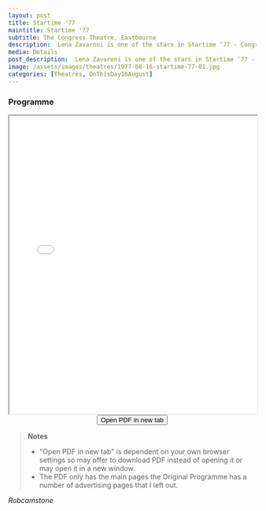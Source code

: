 ```yaml
---
layout: post
title: Startime '77
maintitle: Startime '77
subtitle: The Congress Theatre, Eastbourne
description:  Lena Zavaroni is one of the stars in Startime ‘77 - Congress Theatre, Eastbourne.
media: Details
post_description:  Lena Zavaroni is one of the stars in Startime ‘77 - Congress Theatre, Eastbourne.
image: /assets/images/theatres/1977-08-16-startime-77-01.jpg
categories: [Theatres, OnThisDay16August]
---
```


### Programme
<iframe src="/assets/pdf/1977-08-16-startime77.pdf" width="100%" height="605px">This browser does not support PDFs.</iframe>

<div style="text-align:center;"><form action="/assets/pdf/1977-08-16-startime77.pdf" target="_blank"><input type="submit" value="Open PDF in new tab" /></form></div>

> **Notes**
> * "Open PDF in new tab" is dependent on your own browser settings so may offer to download PDF instead of opening it or may open it in a new window.
> * The PDF only has the main pages the Original Programme has a number of advertising pages that I left out.

<cite>Robcamstone</cite>

